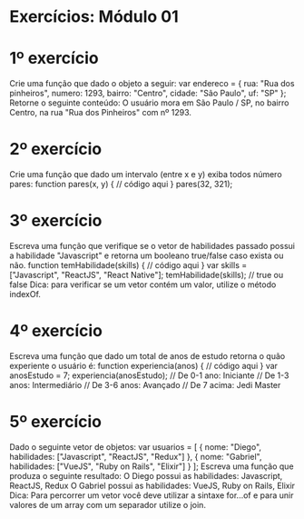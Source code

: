 # Exercícios: Módulo 01

# 1º exercício
Crie uma função que dado o objeto a seguir:
var endereco = {
 rua: "Rua dos pinheiros",
 numero: 1293,
 bairro: "Centro",
 cidade: "São Paulo",
 uf: "SP"
};
Retorne o seguinte conteúdo:
O usuário mora em São Paulo / SP, no bairro Centro, na rua "Rua dos Pinheiros" com nº 1293.

# 2º exercício
Crie uma função que dado um intervalo (entre x e y) exiba todos número pares:
function pares(x, y) {
 // código aqui
}
pares(32, 321);

# 3º exercício
Escreva uma função que verifique se o vetor de habilidades passado possui a habilidade "Javascript"
e retorna um booleano true/false caso exista ou não.
function temHabilidade(skills) {
 // código aqui
}
var skills = ["Javascript", "ReactJS", "React Native"];
temHabilidade(skills); // true ou false
Dica: para verificar se um vetor contém um valor, utilize o método indexOf.

# 4º exercício
Escreva uma função que dado um total de anos de estudo retorna o quão experiente o usuário é:
function experiencia(anos) {
 // código aqui
}
var anosEstudo = 7;
experiencia(anosEstudo);
// De 0-1 ano: Iniciante
// De 1-3 anos: Intermediário
// De 3-6 anos: Avançado
// De 7 acima: Jedi Master

# 5º exercício
Dado o seguinte vetor de objetos:
var usuarios = [
 {
 nome: "Diego",
 habilidades: ["Javascript", "ReactJS", "Redux"]
 },
 {
 nome: "Gabriel",
 habilidades: ["VueJS", "Ruby on Rails", "Elixir"]
 }
];
Escreva uma função que produza o seguinte resultado:
O Diego possui as habilidades: Javascript, ReactJS, Redux
O Gabriel possui as habilidades: VueJS, Ruby on Rails, Elixir
Dica: Para percorrer um vetor você deve utilizar a sintaxe for...of e para unir valores de um array
com um separador utilize o join.